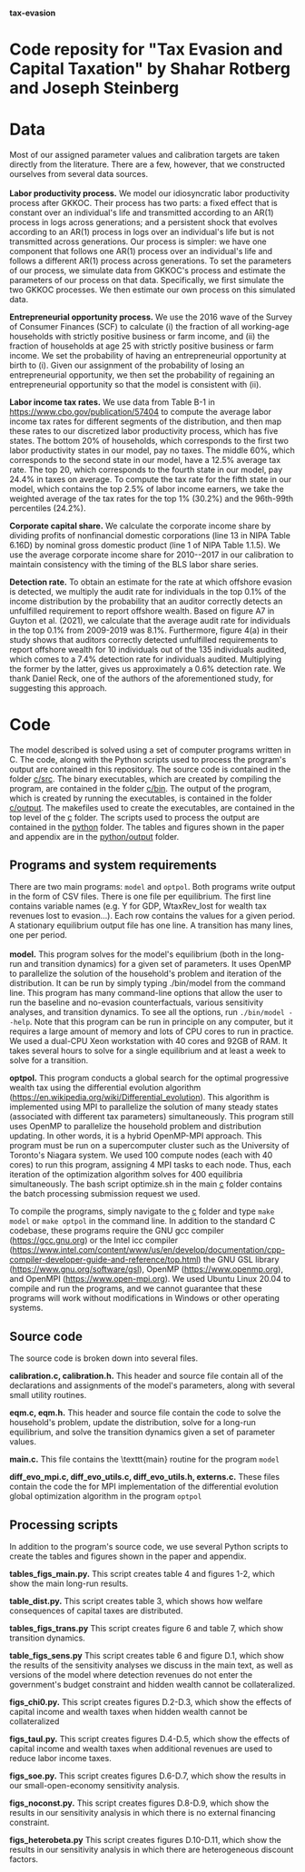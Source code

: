 #### tax-evasion
# Code reposity for "Tax Evasion and Capital Taxation" by Shahar Rotberg and Joseph Steinberg #

# Data #
Most of our assigned parameter values and calibration targets are taken directly from the literature. There are a few, however, that we constructed ourselves from several data sources.  
<br/>
**Labor productivity process.** We model our idiosyncratic labor productivity process after GKKOC. Their process has two parts: a fixed effect that is constant over an individual's life and transmitted according to an AR(1) process in logs across generations; and a persistent shock that evolves according to an AR(1) process in logs over an individual's life but is not transmitted across generations. Our process is simpler: we have one component that follows one AR(1) process over an individual's life and follows a different AR(1) process across generations. To set the parameters of our process, we simulate data from GKKOC's process and estimate the parameters of our process on that data. Specifically, we first simulate the two GKKOC processes. We then estimate our own process on this simulated data.

**Entrepreneurial opportunity process.** We use the 2016 wave of the Survey of Consumer Finances (SCF) to calculate (i) the fraction of all working-age households with strictly positive business or farm income, and (ii) the fraction of households at age 25 with strictly positive business or farm income. We set the probability of having an entrepreneurial opportunity at birth to (i). Given our assignment of the probability of losing an entrepreneurial opportunity, we then set the probability of regaining an entrepreneurial opportunity so that the model is consistent with (ii).

**Labor income tax rates.** We use data from Table B-1 in https://www.cbo.gov/publication/57404 to compute the average labor income tax rates for different segments of the distribution, and then map these rates to our discretized labor productivity process, which has five states. The bottom 20\% of households, which corresponds to the first two labor productivity states in our model, pay no taxes. The middle 60%, which corresponds to the second state in our model, have a 12.5% average tax rate. The top 20\, which corresponds to the fourth state in our model, pay 24.4% in taxes on average. To compute the tax rate for the fifth state in our model, which contains the top 2.5% of labor income earners, we take the weighted average of the tax rates for the top 1% (30.2%) and the 96th-99th percentiles (24.2%).

**Corporate capital share.** We calculate the corporate income share by dividing profits of nonfinancial domestic corporations (line 13 in NIPA Table 6.16D) by nominal gross domestic product (line 1 of NIPA Table 1.1.5). We use the average corporate income share for 2010--2017 in our calibration to maintain consistency with the timing of the BLS labor share series.

**Detection rate.** To obtain an estimate for the rate at which offshore evasion is detected, we multiply the audit rate for individuals in the top 0.1\% of the income distribution by the probability that an auditor correctly detects an unfulfilled requirement to report offshore wealth. Based on figure A7 in Guyton et al. (2021), we calculate that the average audit rate for individuals in the top 0.1% from 2009-2019 was 8.1%. Furthermore, figure 4(a) in their study shows that auditors correctly detected unfulfilled requirements to report offshore wealth for 10 individuals out of the 135 individuals audited, which comes to a 7.4\% detection rate for individuals audited. Multiplying the former by the latter, gives us approximately a 0.6% detection rate. We thank Daniel Reck, one of the authors of the aforementioned study, for suggesting this approach.

# Code #
The model described is solved using a set of computer programs written in C. The code, along with the Python scripts used to process the program's output are contained in this repository. The source code is contained in the folder <a href="c/src">c/src</a>. The binary executables, which are created by compiling the program, are contained in the folder <a href="c/bin">c/bin</a>. The output of the program, which is created by running the executables, is contained in the folder <a href="c/output">c/output</a>. The makefiles used to create the executables, are contained in the top level of the <a href="c">c</a> folder. The scripts used to process the output are contained in the <a href="python">python</a> folder. The tables and figures shown in the paper and appendix are in the <a href="python/output">python/output</a> folder.

## Programs and system requirements ##
There are two main programs: `model` and `optpol`. Both programs write output in the form of CSV files. There is one file per equilibrium. The first line contains variable names (e.g. Y for GDP, WtaxRev_lost for wealth tax revenues lost to evasion...). Each row contains the values for a given period. A stationary equilibrium output file has one line. A transition has many lines, one per period.  
<br/>
**model.** This program solves for the model's equilibrium (both in the long-run and transition dynamics) for a given set of parameters. It uses OpenMP to parallelize the solution of the household's problem and iteration of the distribution. It can be run by simply typing ./bin/model from the command line. This program has many command-line options that allow the user to run the baseline and no-evasion counterfactuals, various sensitivity analyses, and transition dynamics. To see all the options, run `./bin/model --help`. Note that this program can be run in principle on any computer, but it requires a large amount of memory and lots of CPU cores to run in practice. We used a dual-CPU Xeon workstation with 40 cores and 92GB of RAM. It takes several hours to solve for a single equilibrium and at least a week to solve for a transition.

  **optpol.** This program conducts a global search for the optimal progressive wealth tax using the differential evolution algorithm (https://en.wikipedia.org/wiki/Differential_evolution). This algorithm is implemented using MPI to parallelize the solution of many steady states (associated with different tax parameters) simultaneously. This program still uses OpenMP to parallelize the household problem and distribution updating. In other words, it is a hybrid OpenMP-MPI approach. This program must be run on a supercomputer cluster such as the University of Toronto's Niagara system. We used 100 compute nodes (each with 40 cores) to run this program, assigning 4 MPI tasks to each node. Thus, each iteration of the optimization algorithm solves for 400 equilibria simultaneously. The bash script optimize.sh in the main <a href="c">c</a> folder contains the batch processing submission request we used.
  
To compile the programs, simply navigate to the <a href="c">c</a> folder and type `make model` or `make optpol` in the command line. In addition to the standard C codebase, these programs require the GNU gcc compiler (https://gcc.gnu.org) or the Intel icc compiler (https://www.intel.com/content/www/us/en/develop/documentation/cpp-compiler-developer-guide-and-reference/top.html) the GNU GSL library (https://www.gnu.org/software/gsl), OpenMP (https://www.openmp.org), and OpenMPI (https://www.open-mpi.org). We used Ubuntu Linux 20.04 to compile and run the programs, and we cannot guarantee that these programs will work without modifications in Windows or other operating systems.

## Source code ##
The source code is broken down into several files.

**calibration.c, calibration.h.** This header and source file contain all of the declarations and assignments of the model's parameters, along with several small utility routines.

**eqm.c, eqm.h.** This header and source file contain the code to solve the household's problem, update the distribution, solve for a long-run equilibrium, and solve the transition dynamics given a set of parameter values.

**main.c.** This file contains the \texttt{main} routine for the program `model`

**diff_evo_mpi.c, diff_evo_utils.c, diff_evo_utils.h, externs.c.** These files contain the code the for MPI implementation of the differential evolution global optimization algorithm in the program `optpol`

## Processing scripts ##
In addition to the program's source code, we use several Python scripts to create the tables and figures shown in the paper and appendix.

**tables_figs_main.py.** This script creates table 4 and figures 1-2, which show the main long-run results.

**table_dist.py.** This script creates table 3, which shows how welfare consequences of capital taxes are distributed.

**tables_figs_trans.py** This script creates figure 6 and table 7, which show transition dynamics.

**table_figs_sens.py** This script creates table 6 and figure D.1, which show the results of the sensitivity analyses we discuss in the main text, as well as versions of the model where detection revenues do not enter the government's budget constraint and hidden wealth cannot be collateralized.

**figs_chi0.py.** This script creates figures D.2-D.3, which show the effects of capital income and wealth taxes when hidden wealth cannot be collateralized

**figs_taul.py.** This script creates figures D.4-D.5, which show the effects of capital income and wealth taxes when additional revenues are used to reduce labor income taxes.

**figs_soe.py.** This script creates figures D.6-D.7, which show the results in our small-open-economy sensitivity analysis.

**figs_noconst.py.** This script creates figures D.8-D.9, which show the results in our sensitivity analysis in which there is no external financing constraint.

**figs_heterobeta.py** This script creates figures D.10-D.11, which show the results in our sensitivity analysis in which there are heterogeneous discount factors.
